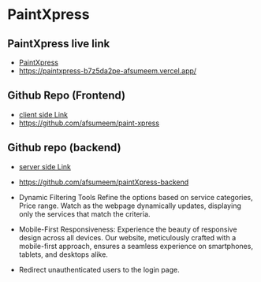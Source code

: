 # PaintXpress

## PaintXpress live link

- [PaintXpress](https://paintxpress-b7z5da2pe-afsumeem.vercel.app/)
- https://paintxpress-b7z5da2pe-afsumeem.vercel.app/

## Github Repo (Frontend)

- [client side Link](https://github.com/afsumeem/paint-xpress)
- https://github.com/afsumeem/paint-xpress

## Github repo (backend)

- [server side Link](https://github.com/afsumeem/paintXpress-backend)
- https://github.com/afsumeem/paintXpress-backend

- Dynamic Filtering Tools Refine the options based on service categories, Price range. Watch as the webpage dynamically updates, displaying only the services that match the criteria.

- Mobile-First Responsiveness: Experience the beauty of responsive design across all devices. Our website, meticulously crafted with a mobile-first approach, ensures a seamless experience on smartphones, tablets, and desktops alike.

- Redirect unauthenticated users to the login page.

